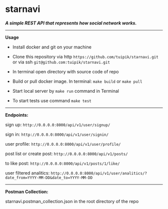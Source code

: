# starnavi

***A simple REST API that represents how social network works.***

---
**Usage**

- Install docker and git on your machine

- Clone this repository via http `https://github.com/tuipik/starnavi.git`
or via ssh `git@github.com:tuipik/starnavi.git`

- In terminal open directory with source code of repo

- Build or pull docker image. In terminal: `make build` or `make pull`

- Start local server by `make run` command in Terminal

- To start tests use command `make test`
---
**Endpoints:**


sign up: `http://0.0.0.0:8000/api/v1/user/signup/`

sign in: `http://0.0.0.0:8000/api/v1/user/signin/`

user profile: `http://0.0.0.0:8000/api/v1/user/profile/`

post list or create post: `http://0.0.0.0:8000/api/v1/posts/`

to like post: `http://0.0.0.0:8000/api/v1/posts/1/like/`

user filtered analitics: `http://0.0.0.0:8000/api/v1/user/analitics/?date_from=YYYY-MM-DD&date_to=YYYY-MM-DD`
  
---
**Postman Collection:**

starnavi.postman_collection.json in the root directory of the repo